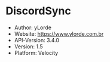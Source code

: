 # DiscordSync
- Author: yLorde
- Website: https://www.ylorde.com.br
- API-Version: 3.4.0
- Version: 1.5
- Platform: Velocity

